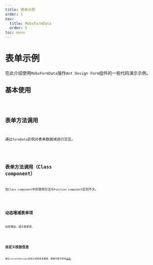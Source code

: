 ```yaml
---
title: 表单示例
order: 1
nav:
  title: MobxFormData
  order: 5
toc: menu
---
```


# 表单示例

在此介绍使用`MobxFormData`操作`Ant Design Form`组件的一些代码演示示例。

## 基本使用

<code src="./demo/Demo1.tsx" />

## 表单方法调用

通过`formData`实例对表单数据域进行交互。

<code src="./demo/Demo2.tsx" />

## 表单方法调用（Class component）

在`Class component`中的使用方法与`Function component`区别不大。

<code src="./demo/Demo3.tsx" />

## 动态增减表单项

动态增加、减少表单项。

<code src="./demo/Demo4" />

## 自定义校验信息

通过`validateMessages`自定义校验信息模板，模板内容可参考[此处](https://github.com/yiminghe/async-validator)。

<code src="./demo/Demo5" />
